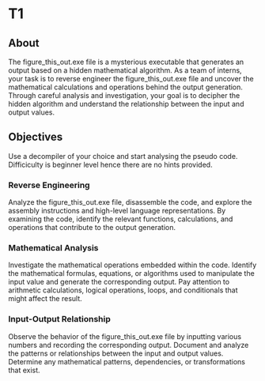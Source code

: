 # T1 
## About
The figure_this_out.exe file is a mysterious executable that generates an output based on a hidden mathematical algorithm. As a team of interns, your task is to reverse engineer the figure_this_out.exe file and uncover the mathematical calculations and operations behind the output generation. Through careful analysis and investigation, your goal is to decipher the hidden algorithm and understand the relationship between the input and output values.
## Objectives
Use a decompiler of your choice and start analysing the pseudo code. Difficiculty is beginner level hence there are no hints provided.
### Reverse Engineering
Analyze the figure_this_out.exe file, disassemble the code, and explore the assembly instructions and high-level language representations. By examining the code, identify the relevant functions, calculations, and operations that contribute to the output generation.
### Mathematical Analysis
Investigate the mathematical operations embedded within the code. Identify the mathematical formulas, equations, or algorithms used to manipulate the input value and generate the corresponding output. Pay attention to arithmetic calculations, logical operations, loops, and conditionals that might affect the result.
### Input-Output Relationship
Observe the behavior of the figure_this_out.exe file by inputting various numbers and recording the corresponding output. Document and analyze the patterns or relationships between the input and output values. Determine any mathematical patterns, dependencies, or transformations that exist.
